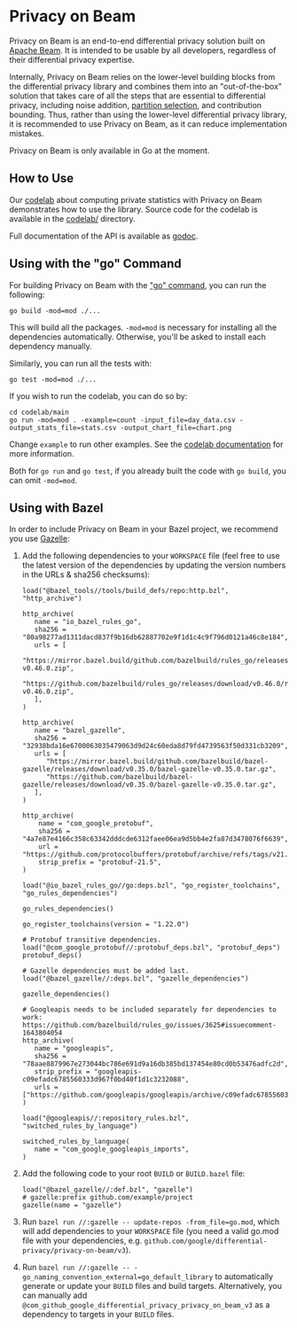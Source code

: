 # Privacy on Beam

Privacy on Beam is an end-to-end differential privacy solution built on
[Apache Beam](https://beam.apache.org/documentation/).
It is intended to be usable by all developers, regardless of their differential
privacy expertise.

Internally, Privacy on Beam relies on the lower-level building blocks from the
differential privacy library and combines them into an "out-of-the-box" solution
that takes care of all the steps that are essential to differential privacy,
including noise addition, [partition selection](https://arxiv.org/abs/2006.03684),
and contribution bounding. Thus, rather than using the lower-level differential
privacy library, it is recommended to use Privacy on Beam, as it can reduce
implementation mistakes.

Privacy on Beam is only available in Go at the moment.

## How to Use

Our [codelab](https://codelabs.developers.google.com/codelabs/privacy-on-beam/)
about computing private statistics with Privacy on Beam
demonstrates how to use the library. Source code for the codelab is available in
the [codelab/](codelab)
directory.

Full documentation of the API is available as [godoc](https://godoc.org/github.com/google/differential-privacy/privacy-on-beam/v3/pbeam).

## Using with the "go" Command

For building Privacy on Beam with the ["go" command](https://golang.org/cmd/go/),
you can run the following:
```shell
go build -mod=mod ./...
```
This will build all the packages. `-mod=mod` is necessary for installing all the
dependencies automatically. Otherwise, you'll be asked to install each
dependency manually.

Similarly, you can run all the tests with:
```shell
go test -mod=mod ./...
```

If you wish to run the codelab, you can do so by:
```shell
cd codelab/main
go run -mod=mod . -example=count -input_file=day_data.csv -output_stats_file=stats.csv -output_chart_file=chart.png
```

Change `example` to run other examples. See the
[codelab documentation](https://codelabs.developers.google.com/codelabs/privacy-on-beam/)
for more information.

Both for `go run` and `go test`, if you already built the code with `go build`,
you can omit `-mod=mod`.

## Using with Bazel

In order to include Privacy on Beam in your Bazel project, we recommend you use
[Gazelle](https://github.com/bazelbuild/bazel-gazelle):

1. Add the following dependencies to your `WORKSPACE` file (feel free to use the
   latest version of the dependencies by updating the version numbers in the
   URLs & sha256 checksums):
   ```
   load("@bazel_tools//tools/build_defs/repo:http.bzl", "http_archive")

   http_archive(
      name = "io_bazel_rules_go",
      sha256 = "80a98277ad1311dacd837f9b16db62887702e9f1d1c4c9f796d0121a46c8e184",
      urls = [
         "https://mirror.bazel.build/github.com/bazelbuild/rules_go/releases/download/v0.46.0/rules_go-v0.46.0.zip",
         "https://github.com/bazelbuild/rules_go/releases/download/v0.46.0/rules_go-v0.46.0.zip",
      ],
   )

   http_archive(
      name = "bazel_gazelle",
      sha256 = "32938bda16e6700063035479063d9d24c60eda8d79fd4739563f50d331cb3209",
      urls = [
         "https://mirror.bazel.build/github.com/bazelbuild/bazel-gazelle/releases/download/v0.35.0/bazel-gazelle-v0.35.0.tar.gz",
         "https://github.com/bazelbuild/bazel-gazelle/releases/download/v0.35.0/bazel-gazelle-v0.35.0.tar.gz",
      ],
   )

   http_archive(
       name = "com_google_protobuf",
       sha256 = "4a7e87e4166c358c63342dddcde6312faee06ea9d5bb4e2fa87d3478076f6639",
       url = "https://github.com/protocolbuffers/protobuf/archive/refs/tags/v21.5.tar.gz",
       strip_prefix = "protobuf-21.5",
   )

   load("@io_bazel_rules_go//go:deps.bzl", "go_register_toolchains", "go_rules_dependencies")

   go_rules_dependencies()

   go_register_toolchains(version = "1.22.0")

   # Protobuf transitive dependencies.
   load("@com_google_protobuf//:protobuf_deps.bzl", "protobuf_deps")
   protobuf_deps()

   # Gazelle dependencies must be added last.
   load("@bazel_gazelle//:deps.bzl", "gazelle_dependencies")

   gazelle_dependencies()

   # Googleapis needs to be included separately for dependencies to work: https://github.com/bazelbuild/rules_go/issues/3625#issuecomment-1643804054
   http_archive(
      name = "googleapis",
      sha256 = "78aae8879967e273044bc786e691d9a16db385bd137454e80cd0b53476adfc2d",
      strip_prefix = "googleapis-c09efadc6785560333d967f0bd40f1d1c3232088",
      urls = ["https://github.com/googleapis/googleapis/archive/c09efadc6785560333d967f0bd40f1d1c3232088.tar.gz"],
   )

   load("@googleapis//:repository_rules.bzl", "switched_rules_by_language")

   switched_rules_by_language(
      name = "com_google_googleapis_imports",
   )
   ```

1. Add the following code to your root `BUILD` or `BUILD.bazel` file:
   ```
   load("@bazel_gazelle//:def.bzl", "gazelle")
   # gazelle:prefix github.com/example/project
   gazelle(name = "gazelle")
   ```

1. Run `bazel run //:gazelle -- update-repos -from_file=go.mod`, which will add
   dependencies to your `WORKSPACE` file (you need a valid go.mod file with your
   dependencies, e.g. `github.com/google/differential-privacy/privacy-on-beam/v3`).

1. Run `bazel run //:gazelle -- -go_naming_convention_external=go_default_library`
   to automatically generate or update your `BUILD` files and build targets.
   Alternatively, you can manually add
   `@com_github_google_differential_privacy_privacy_on_beam_v3` as a dependency
   to targets in your `BUILD` files.
